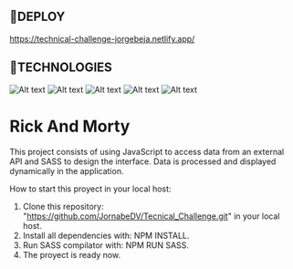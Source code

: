## **📌DEPLOY**

https://technical-challenge-jorgebeja.netlify.app/

## **📌TECHNOLOGIES**
![Alt text](../Technical_Challenge/assets/tec1.png)
![Alt text](../Technical_Challenge/assets/tec2.png)
![Alt text](../Technical_Challenge/assets/tec3.png)
![Alt text](../Technical_Challenge/assets/tec4.png)
![Alt text](../Technical_Challenge/assets/tec5.png)

# **Rick And Morty** 

This project consists of using JavaScript to access data from an external API and SASS to design the interface. 
Data is processed and displayed dynamically in the application.

How to start this proyect in your local host:

1. Clone this repository: "https://github.com/JornabeDV/Tecnical_Challenge.git" in your local host.
2. Install all dependencies with: NPM INSTALL.
3. Run SASS compilator with: NPM RUN SASS.
4. The proyect is ready now.


